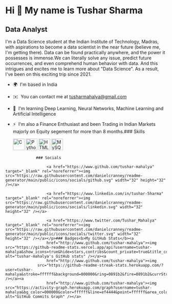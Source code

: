 Hi 👋 My name is Tushar Sharma
==============================

Data Analyst
------------

I'm a Data Science student at the Indian Institute of Technology, Madras, with aspirations to become a data scientist in the near future (believe me, I'm getting there). Data can be found practically anywhere, and the power it possesses is immense.We can literally solve any issue, predict future occurrences, and even comprehend human behavior with data. And this intrigues and excites me to learn more about "Data Science". As a result, I've been on this exciting trip since 2021.

*   🌍  I'm based in India
*   ✉️  You can contact me at [tusharmahalya@gmail.com](mailto:tusharmahalya@gmail.com)
*   🧠  I'm learning Deep Learning, Neural Networks, Machine Learning and Artificial Intelligence
*   ⚡  I'm also a Finance Enthusiast and been Trading in Indian Markets majorly on Equity segement for more than 8 months.### Skills<p align="left">
                                <a href="https://docs.microsoft.com/en-us/cpp/?view=msvc-170" target="_blank" rel="noreferrer"><img src="https://raw.githubusercontent.com/danielcranney/readme-generator/main/public/icons/skills/c-colored.svg" width="36" height="36" alt="C" /></a>
                                <a href="https://www.python.org/" target="_blank" rel="noreferrer"><img src="https://raw.githubusercontent.com/danielcranney/readme-generator/main/public/icons/skills/python-colored.svg" width="36" height="36" alt="Python" /></a>
                                <a href="https://developer.mozilla.org/en-US/docs/Glossary/HTML5" target="_blank" rel="noreferrer"><img src="https://raw.githubusercontent.com/danielcranney/readme-generator/main/public/icons/skills/html5-colored.svg" width="36" height="36" alt="HTML5" /></a>
                                <a href="https://www.mysql.com/" target="_blank" rel="noreferrer"><img src="https://raw.githubusercontent.com/danielcranney/readme-generator/main/public/icons/skills/mysql-colored.svg" width="36" height="36" alt="MySQL" /></a>
                    </p>
                    
                  ### Socials
                  
                  
<p align="left">
                          
                      <a href="https://www.github.com/tushar-mahalya" target="_blank" rel="noreferrer"><img src="https://raw.githubusercontent.com/danielcranney/readme-generator/main/public/icons/socials/github.svg" width="32" height="32" /></a>
                          
                      <a href="https://www.linkedin.com/in/tushar-5harma" target="_blank" rel="noreferrer"><img src="https://raw.githubusercontent.com/danielcranney/readme-generator/main/public/icons/socials/linkedin.svg" width="32" height="32" /></a>
                          
                      <a href="https://www.twitter.com/Tushar_Mahalya" target="_blank" rel="noreferrer"><img src="https://raw.githubusercontent.com/danielcranney/readme-generator/main/public/icons/socials/twitter.svg" width="32" height="32" /></a></p>### Badges<b>My GitHub Stats</b><a
                      href="http://www.github.com/tushar-mahalya"><img src="https://github-readme-stats.vercel.app/api?username=tushar-mahalya&show_icons=true&hide=stars,contribs&count_private=true&title_color=0891b2&text_color=ffffff&icon_color=ef4444&bg_color=000000&hide_border=true&show_icons=true" alt="tushar-mahalya's GitHub stats" /></a><a
                      href="http://www.github.com/tushar-mahalya"><img
                  src="https://github-readme-streak-stats.herokuapp.com/?user=tushar-mahalya&stroke=ffffff&background=000000&ring=0891b2&fire=0891b2&currStreakNum=ffffff&currStreakLabel=0891b2&sideNums=ffffff&sideLabels=ffffff&dates=ffffff&hide_border=true" /></a><a
                      href="http://www.github.com/tushar-mahalya"><img src="https://activity-graph.herokuapp.com/graph?username=tushar-mahalya&bg_color=000000&color=ffffff&line=ef4444&point=ffffff&area_color=000000&area=true&hide_border=true&custom_title=GitHub%20Commits%20Graph" alt="GitHub Commits Graph" /></a>

